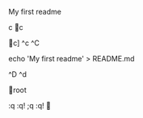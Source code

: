 My first readme







c
c


































c]
^c
^C


echo 'My first readme' > README.md




^D
^d























































root

:q
:q!
;q
:q!

